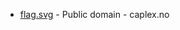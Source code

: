 * [flag.svg](https://commons.wikimedia.org/wiki/File:Rennesøy_komm.svg) - Public domain - caplex.no
